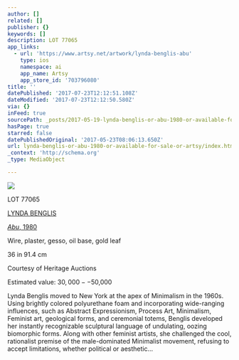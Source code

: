 ```yaml
---
author: []
related: []
publisher: {}
keywords: []
description: LOT 77065
app_links:
  - url: 'https://www.artsy.net/artwork/lynda-benglis-abu'
    type: ios
    namespace: ai
    app_name: Artsy
    app_store_id: '703796080'
title: ''
datePublished: '2017-07-23T12:12:51.108Z'
dateModified: '2017-07-23T12:12:50.580Z'
via: {}
inFeed: true
sourcePath: _posts/2017-05-19-lynda-benglis-or-abu-1980-or-available-for-sale-or-artsy.md
hasPage: true
starred: false
datePublishedOriginal: '2017-05-23T08:06:13.650Z'
url: lynda-benglis-or-abu-1980-or-available-for-sale-or-artsy/index.html
_context: 'http://schema.org'
_type: MediaObject

---
```

![](https://the-grid-user-content.s3-us-west-2.amazonaws.com/8c043efd-6d19-493f-8a88-7770fde96fc7.jpg)

LOT 77065

[LYNDA BENGLIS][0]

_[Abu][1]_[, 1980][1]

Wire, plaster, gesso, oil base, gold leaf

36 in 91.4 cm

Courtesy of Heritage Auctions

Estimated value: $30,000--$50,000

Lynda Benglis moved to New York at the apex of Minimalism in the 1960s. Using brightly colored polyurethane foam and incorporating wide-ranging influences, such as Abstract Expressionism, Process Art, Minimalism, Feminist art, geological forms, and ceremonial totems, Benglis developed her instantly recognizable sculptural language of undulating, oozing biomorphic forms. Along with other feminist artists, she challenged the cool, rationalist premise of the male-dominated Minimalist movement, refusing to accept limitations, whether political or aesthetic...

[0]: https://www.artsy.net/artist/lynda-benglis
[1]: https://www.artsy.net/artwork/lynda-benglis-abu